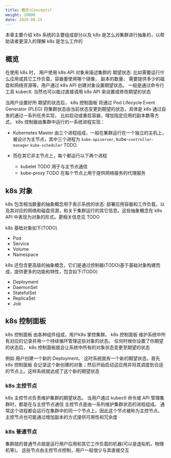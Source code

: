 ```yaml
---
title: 概念(Concepts)
weight: 20000
date: 2020-06-23
---
```


本章主要介绍 k8s 系统的主要组成部分以及 k8s 是怎么对集群进行抽象的，以帮助读者更深入的理解 k8s 是怎么工作的

## 概览

在使用 k8s 时， 用户使用 k8s API 对象来描述集群的 期望状态: 比如需要运行什么应用或其它工作负载，容器要使用哪个镜像， 副本的数量， 需要提供多少的磁盘和网络资源等。用户通过 k8s API 创建对象设置期望状态。 一般是通过命令行工具 kubectl. 当然也可以能过直接调用 k8s API 来设置或修改期望的状态

当用户设置好所 期望的状态后， k8s 控制面板 将通过 Pod Lifecycle Event Generator (PLEG) 将集群状态由当前状态变更到期望的状态，具体是 k8s 通过自发的通过一系列任务实现， 比如启动或重启容器，增加指定应用的副本数等方式， k8s 控制器由集群中运行的一系统进程实现：
- Kubernetes Master 由三个进程组成，一般在集群运行在一个独立的主机上，被设计为主节点，其中三个进程为 `kube-apiserver`, kube-`controller-manager` `kube-scheduler` TODO.

- 而在其它非主节点上，每个都运行以下两个进程

  - kubelet TODO 用于与主节点通信
  - kube-proxy TODO 在每个节点上用于提供网络服务的代理服务


## k8s 对象

k8s 包含相当数量的抽象概念用于表示系统的状态: 部署应用容器和工作负载，以及其对应的网络和磁盘资源，和关于集群运行的其它信息。这些抽象概念在 k8s API 中表现为对象的形式。更相关信息见 TODO

k8s 基础对象如下(TODO)

- Pod
- Service
- Volume
- Namespace

k8s 还包含更高级的抽象概念，它们是通过控制器(TODO)基于基础对象构建而成，提供更多的功能和特性，包含如下(TODO)

- Deployment
- DaemonSet
- StatefulSet
- ReplicaSet
- Job

## k8s 控制面板

k8s 控制面板 由各种组件组成，用户k8s 掌控集群。
k8s 控制面板 维护系统中所有对应的记录并用一个持续循环管理这些对象的状态。 任何时候你设置了你期望的状态后， k8s 控制面板就会让系统中所有的对象状态变更至期望的状态

例如 用户创建一个新的 Deployment。 这时系统就有一个新的期望状态。首先 k8s 控制面板 会记录这个新创建的对象；然后开始启动这应用并将其调度到合适的节点上。这样系统就达成了这个新的期望状态

### k8s 主控节点

k8s 主控节点负责维护集群的期望状态。 当用户通过 kubectl 命令或 API 管理集群时，都是在与主控节点通信
主控节点是由一系列维护集群状态的进程组成。 通常这个进程都会运行在集群中的同一个节点上。因此这个节点被称为主控节点。 主控节点也可能通过增加副本的方式提供可用性和冗余度

### k8s 普通节点

集群就的普通节点就是运行用户应用和其它工作负载的机器(可以是虚拟机，物理机等)。 这些节点由主控节点控制，用户一般很少与其直接交互
